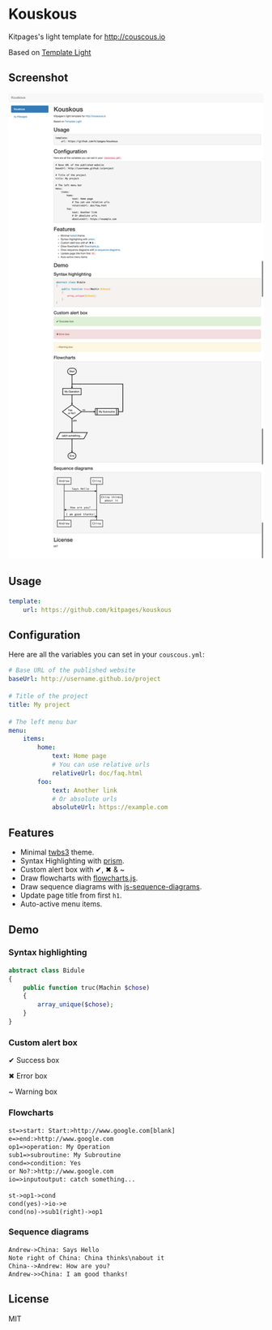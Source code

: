 Kouskous
========

Kitpages's light template for http://couscous.io

Based on [Template Light](https://github.com/CouscousPHP/Template-Light)

Screenshot
----------

![](screenshot.png)

Usage
-----

```yaml
template:
    url: https://github.com/kitpages/kouskous
```

Configuration
-------------

Here are all the variables you can set in your `couscous.yml`:

```yml
# Base URL of the published website
baseUrl: http://username.github.io/project

# Title of the project
title: My project

# The left menu bar
menu:
    items:
        home:
            text: Home page
            # You can use relative urls
            relativeUrl: doc/faq.html
        foo:
            text: Another link
            # Or absolute urls
            absoluteUrl: https://example.com
```


Features
--------

* Minimal [twbs3](http://getbootstrap.com/) theme.
* Syntax Highlighting with [prism](http://prismjs.com/).
* Custom alert box with ✔, ✖ & ~
* Draw flowcharts with [flowcharts.js](http://adrai.github.io/flowchart.js).
* Draw sequence diagrams with [js-sequence-diagrams](http://bramp.github.io/js-sequence-diagrams/).
* Update page title from first `h1`.
* Auto-active menu items.

Demo
----

### Syntax highlighting

```php
abstract class Bidule
{
    public function truc(Machin $chose)
    {
        array_unique($chose);
    }
}
```

### Custom alert box

✔ Success box

✖ Error box

~ Warning box

### Flowcharts

```flowchart
st=>start: Start:>http://www.google.com[blank]
e=>end:>http://www.google.com
op1=>operation: My Operation
sub1=>subroutine: My Subroutine
cond=>condition: Yes
or No?:>http://www.google.com
io=>inputoutput: catch something...

st->op1->cond
cond(yes)->io->e
cond(no)->sub1(right)->op1
```

### Sequence diagrams

```sequence
Andrew->China: Says Hello
Note right of China: China thinks\nabout it
China-->Andrew: How are you?
Andrew->>China: I am good thanks!
```

License
-------

MIT
